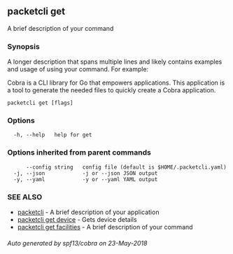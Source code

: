 ## packetcli get

A brief description of your command

### Synopsis

A longer description that spans multiple lines and likely contains examples
and usage of using your command. For example:

Cobra is a CLI library for Go that empowers applications.
This application is a tool to generate the needed files
to quickly create a Cobra application.

```
packetcli get [flags]
```

### Options

```
  -h, --help   help for get
```

### Options inherited from parent commands

```
      --config string   config file (default is $HOME/.packetcli.yaml)
  -j, --json            -j or --json JSON output
  -y, --yaml            -y or --yaml YAML output
```

### SEE ALSO

* [packetcli](packetcli.md)	 - A brief description of your application
* [packetcli get device](packetcli_get_device.md)	 - Gets device details
* [packetcli get facilities](packetcli_get_facilities.md)	 - A brief description of your command

###### Auto generated by spf13/cobra on 23-May-2018
